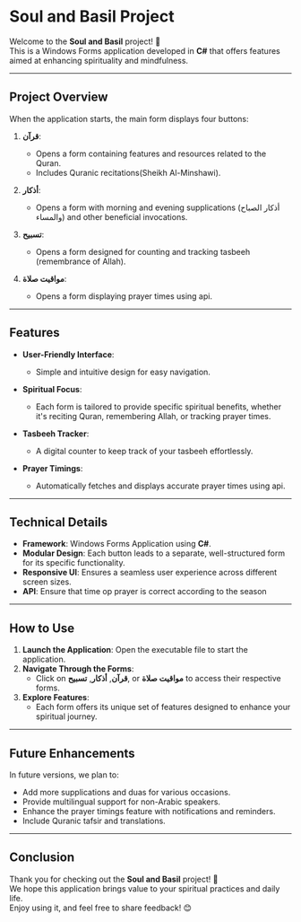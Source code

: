 # **Soul and Basil Project**  

Welcome to the **Soul and Basil** project! 🌿  
This is a Windows Forms application developed in **C#** that offers features aimed at enhancing spirituality and mindfulness.  

---

## **Project Overview**  

When the application starts, the main form displays four buttons:  

1. **قرآن**:  
   - Opens a form containing features and resources related to the Quran.  
   - Includes Quranic recitations(Sheikh Al-Minshawi).  

2. **أذكار**:  
   - Opens a form with morning and evening supplications (أذكار الصباح والمساء) and other beneficial invocations.  

3. **تسبيح**:  
   - Opens a form designed for counting and tracking tasbeeh (remembrance of Allah).  

4. **مواقيت صلاة**:  
   - Opens a form displaying prayer times using api.  

---

## **Features**  

- **User-Friendly Interface**:  
  - Simple and intuitive design for easy navigation.  

- **Spiritual Focus**:  
  - Each form is tailored to provide specific spiritual benefits, whether it's reciting Quran, remembering Allah, or tracking prayer times.  

- **Tasbeeh Tracker**:  
  - A digital counter to keep track of your tasbeeh effortlessly.  

- **Prayer Timings**:  
  - Automatically fetches and displays accurate prayer times using api.  

---

## **Technical Details**  

- **Framework**: Windows Forms Application using **C#**.  
- **Modular Design**: Each button leads to a separate, well-structured form for its specific functionality.  
- **Responsive UI**: Ensures a seamless user experience across different screen sizes.
- **API**: Ensure that time op prayer is correct according to the season 

---

## **How to Use**  

1. **Launch the Application**: Open the executable file to start the application.  
2. **Navigate Through the Forms**:  
   - Click on **قرآن**, **أذكار**, **تسبيح**, or **مواقيت صلاة** to access their respective forms.  
3. **Explore Features**:  
   - Each form offers its unique set of features designed to enhance your spiritual journey.  

---

## **Future Enhancements**  

In future versions, we plan to:  
- Add more supplications and duas for various occasions.  
- Provide multilingual support for non-Arabic speakers.  
- Enhance the prayer timings feature with notifications and reminders.  
- Include Quranic tafsir and translations.  

---

## **Conclusion**  

Thank you for checking out the **Soul and Basil** project! 🌿  
We hope this application brings value to your spiritual practices and daily life.  
Enjoy using it, and feel free to share feedback! 😊  
